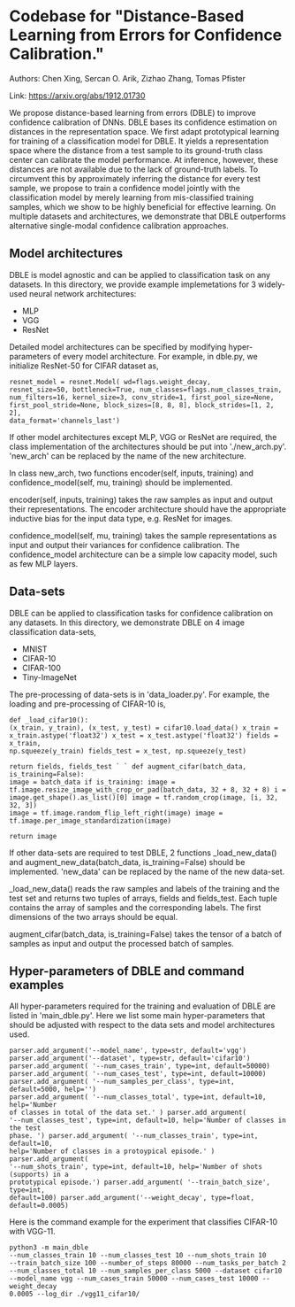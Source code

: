 # Codebase for "Distance-Based Learning from Errors for Confidence Calibration."

Authors: Chen Xing, Sercan O. Arik, Zizhao Zhang, Tomas Pfister

Link: https://arxiv.org/abs/1912.01730

We propose distance-based learning from errors (DBLE) to improve confidence
calibration of DNNs. DBLE bases its confidence estimation on distances in the
representation space.  We first adapt prototypical learning for training of a
classification model for DBLE. It yields a representation space where the
distance from a test sample to its ground-truth class center can calibrate the
model performance. At inference, however, these distances are not available due
to the lack of ground-truth labels. To circumvent this by approximately
inferring the distance for every test sample, we propose to train a confidence
model jointly with the classification model by merely learning from
mis-classified training samples, which we show to be highly beneficial for
effective learning. On multiple datasets and architectures, we demonstrate that
DBLE outperforms alternative single-modal confidence calibration approaches.

## Model architectures

DBLE is model agnostic and can be applied to classification task on any
datasets. In this directory, we provide example implemetations for 3
widely-used neural network architectures:
* MLP
* VGG
* ResNet

Detailed model architectures can be specified by modifying hyper-parameters of
every model architecture. For example, in dble.py, we initialize ResNet-50 for
CIFAR dataset as,

```
resnet_model = resnet.Model( wd=flags.weight_decay,
resnet_size=50, bottleneck=True, num_classes=flags.num_classes_train,
num_filters=16, kernel_size=3, conv_stride=1, first_pool_size=None,
first_pool_stride=None, block_sizes=[8, 8, 8], block_strides=[1, 2, 2],
data_format='channels_last')
```

If other model architectures except MLP, VGG or ResNet are required, the class
implementation of the architectures should be put into './new_arch.py'.
'new_arch' can be replaced by the name of the new architecture.

In class new_arch, two functions encoder(self, inputs, training) and
confidence_model(self, mu, training) should be implemented.

encoder(self, inputs, training) takes the raw samples as input and output their
representations. The encoder architecture should have the appropriate inductive 
bias for the input data type, e.g. ResNet for images.

confidence_model(self, mu, training) takes the sample representations as input 
and output their variances for confidence calibration. The confidence_model
architecture can be a simple low capacity model, such as few MLP layers.

## Data-sets

DBLE can be applied to classification tasks for confidence calibration on any
datasets. In this directory, we demonstrate DBLE on
4 image classification data-sets,
* MNIST
* CIFAR-10
* CIFAR-100
* Tiny-ImageNet

The pre-processing of data-sets is in 'data_loader.py'. For example,
the loading and pre-processing of CIFAR-10 is,

```
def _load_cifar10():
(x_train, y_train), (x_test, y_test) = cifar10.load_data() x_train =
x_train.astype('float32') x_test = x_test.astype('float32') fields = x_train,
np.squeeze(y_train) fields_test = x_test, np.squeeze(y_test)

return fields, fields_test ` ` def augment_cifar(batch_data, is_training=False):
image = batch_data if is_training: image =
tf.image.resize_image_with_crop_or_pad(batch_data, 32 + 8, 32 + 8) i =
image.get_shape().as_list()[0] image = tf.random_crop(image, [i, 32, 32, 3])
image = tf.image.random_flip_left_right(image) image =
tf.image.per_image_standardization(image)

return image
```

If other data-sets are required to test DBLE, 2 functions _load_new_data() and
augment_new_data(batch_data, is_training=False) should be implemented.
'new_data' can be replaced by the name of the new data-set.

_load_new_data() reads the raw samples and labels of the training and the test
set and returns two tuples of arrays, fields and
fields_test. Each tuple contains the array of samples and the
corresponding labels. The first dimensions of the two arrays should
be equal.

augment_cifar(batch_data, is_training=False) takes the tensor of a batch of
samples as input and output the processed batch of samples.

## Hyper-parameters of DBLE and command examples

All hyper-parameters required for the training and evaluation of DBLE are listed
in 'main_dble.py'. Here we list some main hyper-parameters that should be
adjusted with respect to the data sets and model architectures used.

```
parser.add_argument('--model_name', type=str, default='vgg')
parser.add_argument('--dataset', type=str, default='cifar10')
parser.add_argument( '--num_cases_train', type=int, default=50000)
parser.add_argument( '--num_cases_test', type=int, default=10000)
parser.add_argument( '--num_samples_per_class', type=int, default=5000, help='')
parser.add_argument( '--num_classes_total', type=int, default=10, help='Number
of classes in total of the data set.' ) parser.add_argument(
'--num_classes_test', type=int, default=10, help='Number of classes in the test
phase. ') parser.add_argument( '--num_classes_train', type=int, default=10,
help='Number of classes in a protoypical episode.' ) parser.add_argument(
'--num_shots_train', type=int, default=10, help='Number of shots (supports) in a
prototypical episode.') parser.add_argument( '--train_batch_size', type=int,
default=100) parser.add_argument('--weight_decay', type=float, default=0.0005)
```

Here is the command example for the experiment that classifies CIFAR-10 with
VGG-11.

```
python3 -m main_dble
--num_classes_train 10 --num_classes_test 10 --num_shots_train 10
--train_batch_size 100 --number_of_steps 80000 --num_tasks_per_batch 2
--num_classes_total 10 --num_samples_per_class 5000 --dataset cifar10
--model_name vgg --num_cases_train 50000 --num_cases_test 10000 --weight_decay
0.0005 --log_dir ./vgg11_cifar10/
```
